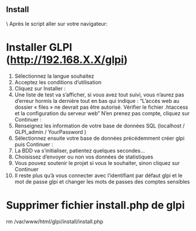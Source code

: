 ## Install
 
 \\ Après le script aller sur votre navigateur:

# Installer GLPI (http://192.168.X.X/glpi)

1) Sélectionnez la langue souhaitez 
2) Acceptez les conditions d’utilisation
3) Cliquez sur Installer :
4) Une liste de test va s’afficher, si vous avez tout suivi, vous n’aurez pas d’erreur hormis la dernière tout en bas qui indique :
“L’accès web au dossier « files » ne devrait pas être autorisé. Vérifier le fichier .htaccess et la configuration du serveur web”
N’en prenez pas compte, cliquez sur Continuer :
5) Renseignez les information de votre base de données SQL (localhost / GLPI_admin / YourPassword )
6) Sélectionnez ensuite votre base de données précédemment créer glpi puis Continuer :
7) La BDD va s’initialiser, patientez quelques secondes… 
8) Choisissez d’envoyer ou non vos données de statistiques
9) Vous pouvez soutenir le projet si vous le souhaiter, sinon cliquez sur Continuer
10) Il reste plus qu’à vous connecter avec l’identifiant par défaut glpi et le mot de passe glpi et changer les mots de passes des comptes sensibles

# Supprimer fichier install.php de glpi

rm /var/www/html/glpi/install/install.php
